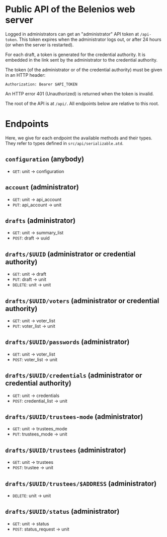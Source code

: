 # Public API of the Belenios web server

Logged in administrators can get an "administrator" API token at
`/api-token`. This token expires when the administrator logs out, or
after 24 hours (or when the server is restarted).

For each draft, a token is generated for the credential authority. It
is embedded in the link sent by the administrator to the credential
authority.

The token (of the administrator or of the credential authority) must
be given in an HTTP header:

    Authorization: Bearer $API_TOKEN

An HTTP error 401 (Unauthorized) is returned when the token is
invalid.

The root of the API is at `/api/`. All endpoints below are relative to
this root.

# Endpoints

Here, we give for each endpoint the available methods and their
types. They refer to types defined in `src/api/serializable.atd`.

## `configuration` (anybody)

* `GET`: unit -> configuration

## `account` (administrator)

* `GET`: unit -> api_account
* `PUT`: api_account -> unit

## `drafts` (administrator)

* `GET`: unit -> summary_list
* `POST`: draft -> uuid

## `drafts/$UUID` (administrator or credential authority)

* `GET`: unit -> draft
* `PUT`: draft -> unit
* `DELETE`: unit -> unit

## `drafts/$UUID/voters` (administrator or credential authority)

* `GET`: unit -> voter_list
* `PUT`: voter_list -> unit

## `drafts/$UUID/passwords` (administrator)

* `GET`: unit -> voter_list
* `POST`: voter_list -> unit

## `drafts/$UUID/credentials` (administrator or credential authority)

* `GET`: unit -> credentials
* `POST`: credential_list -> unit

## `drafts/$UUID/trustees-mode` (administrator)

* `GET`: unit -> trustees_mode
* `PUT`: trustees_mode -> unit

## `drafts/$UUID/trustees` (administrator)

* `GET`: unit -> trustees
* `POST`: trustee -> unit

## `drafts/$UUID/trustees/$ADDRESS` (administrator)

* `DELETE`: unit -> unit

## `drafts/$UUID/status` (administrator)

* `GET`: unit -> status
* `POST`: status_request -> unit
